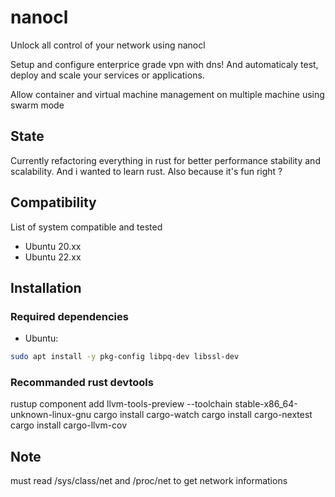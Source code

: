 # nanocl
Unlock all control of your network using nanocl

Setup and configure enterprice grade vpn with dns!
And automaticaly test, deploy and scale your services or applications.

Allow container and virtual machine management on multiple machine using swarm mode

## State

Currently refactoring everything in rust for better performance stability and scalability.
And i wanted to learn rust.
Also because it's fun right ?

## Compatibility

List of system compatible and tested
- Ubuntu 20.xx
- Ubuntu 22.xx

## Installation

### Required dependencies
- Ubuntu:
```sh
sudo apt install -y pkg-config libpq-dev libssl-dev
```

### Recommanded rust devtools
rustup component add llvm-tools-preview --toolchain stable-x86_64-unknown-linux-gnu
cargo install cargo-watch
cargo install cargo-nextest
cargo install cargo-llvm-cov

## Note

must read /sys/class/net and /proc/net to get network informations
